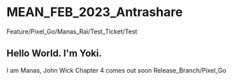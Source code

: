 # MEAN_FEB_2023_Antrashare
Feature/Pixel_Go/Manas_Rai/Test_Ticket/Test
## Hello World. I'm Yoki.
I am Manas, John Wick Chapter 4 comes out soon
Release_Branch/Pixel_Go
